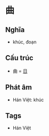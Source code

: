 # 曲

## Nghĩa

* khúc, đoạn

## Cấu trúc
* 曲 = [日](日.md)

## Phát âm

* Hán Việt: khúc

## Tags
* Hán Việt

<script>window.HANZI_FIELD='曲';</script>
